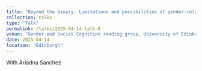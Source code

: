 ```yaml
---
title: "Beyond the binary: Limitations and possibilities of gender-related speech technology research"
collection: talks
type: "Talk"
permalink: /talks/2025-04-14-talk-8
venue: "Gender and Social Cognition reading group, University of Edinburgh"
date: 2025-04-14
location: "Edinburgh"
---
```


With Ariadna Sanchez
